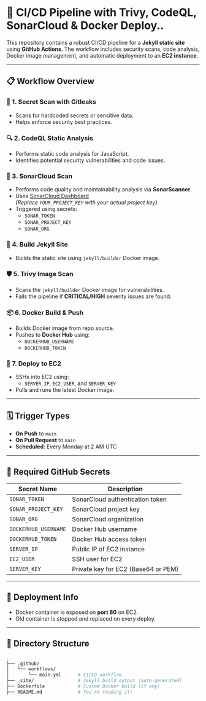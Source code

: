 # 🧪 CI/CD Pipeline with Trivy, CodeQL, SonarCloud & Docker Deploy..

This repository contains a robust CI/CD pipeline for a **Jekyll static site** using **GitHub Actions**. The workflow includes security scans, code analysis, Docker image management, and automatic deployment to an **EC2 instance**.

---

## 📋 Workflow Overview

### 🔐 1. Secret Scan with Gitleaks
- Scans for hardcoded secrets or sensitive data.
- Helps enforce security best practices.

### 🔍 2. CodeQL Static Analysis
- Performs static code analysis for JavaScript.
- Identifies potential security vulnerabilities and code issues.

### 🧪 3. SonarCloud Scan
- Performs code quality and maintainability analysis via **SonarScanner**.
- Uses [SonarCloud Dashboard](https://sonarcloud.io/dashboard?id=YOUR_PROJECT_KEY)  
  *(Replace `YOUR_PROJECT_KEY` with your actual project key)*
- Triggered using secrets:
  - `SONAR_TOKEN`
  - `SONAR_PROJECT_KEY`
  - `SONAR_ORG`

### 🧱 4. Build Jekyll Site
- Builds the static site using `jekyll/builder` Docker image.

### 🛡️ 5. Trivy Image Scan
- Scans the `jekyll/builder` Docker image for vulnerabilities.
- Fails the pipeline if **CRITICAL/HIGH** severity issues are found.

### 📦 6. Docker Build & Push
- Builds Docker image from repo source.
- Pushes to **Docker Hub** using:
  - `DOCKERHUB_USERNAME`
  - `DOCKERHUB_TOKEN`

### 🚀 7. Deploy to EC2
- SSHs into EC2 using:
  - `SERVER_IP`, `EC2_USER`, and `SERVER_KEY`
- Pulls and runs the latest Docker image.

---

## 🗓️ Trigger Types

- **On Push** to `main`
- **On Pull Request** to `main`
- **Scheduled**: Every Monday at 2 AM UTC

---

## 🔐 Required GitHub Secrets

| Secret Name             | Description                         |
|-------------------------|-------------------------------------|
| `SONAR_TOKEN`           | SonarCloud authentication token     |
| `SONAR_PROJECT_KEY`     | SonarCloud project key              |
| `SONAR_ORG`             | SonarCloud organization             |
| `DOCKERHUB_USERNAME`    | Docker Hub username                 |
| `DOCKERHUB_TOKEN`       | Docker Hub access token             |
| `SERVER_IP`             | Public IP of EC2 instance           |
| `EC2_USER`              | SSH user for EC2                    |
| `SERVER_KEY`            | Private key for EC2 (Base64 or PEM) |

---

## 🚀 Deployment Info

- Docker container is exposed on **port 80** on EC2.
- Old container is stopped and replaced on every deploy.

---

## 📂 Directory Structure

```bash
.
├── .github/
│   └── workflows/
│       └── main.yml      # CI/CD workflow
├── _site/                # Jekyll build output (auto-generated)
├── Dockerfile            # Custom Docker build (if any)
├── README.md             # You're reading it!
